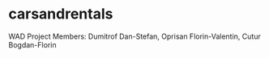 # carsandrentals
WAD Project Members: Dumitrof Dan-Stefan, Oprisan Florin-Valentin, Cutur Bogdan-Florin
